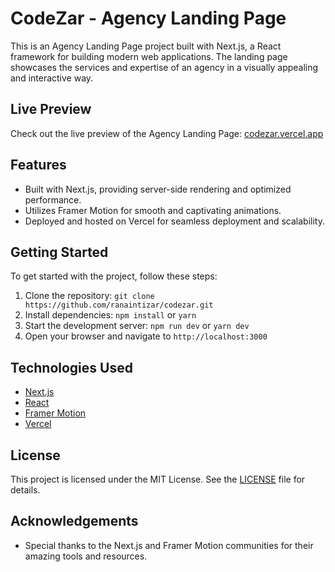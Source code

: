 # CodeZar - Agency Landing Page

This is an Agency Landing Page project built with Next.js, a React framework for building modern web applications. The landing page showcases the services and expertise of an agency in a visually appealing and interactive way.

## Live Preview

Check out the live preview of the Agency Landing Page: [codezar.vercel.app](https://codezar.vercel.app)

## Features

- Built with Next.js, providing server-side rendering and optimized performance.
- Utilizes Framer Motion for smooth and captivating animations.
- Deployed and hosted on Vercel for seamless deployment and scalability.

## Getting Started

To get started with the project, follow these steps:

1. Clone the repository: `git clone https://github.com/ranaintizar/codezar.git`
2. Install dependencies: `npm install` or `yarn`
3. Start the development server: `npm run dev` or `yarn dev`
4. Open your browser and navigate to `http://localhost:3000`

## Technologies Used

- [Next.js](https://nextjs.org/)
- [React](https://react.dev/)
- [Framer Motion](https://www.framer.com)
- [Vercel](https://vercel.com)

## License

This project is licensed under the MIT License. See the [LICENSE](https://github.com/ranaintizar/codezar/blob/main/LICENSE) file for details.

## Acknowledgements

- Special thanks to the Next.js and Framer Motion communities for their amazing tools and resources.
